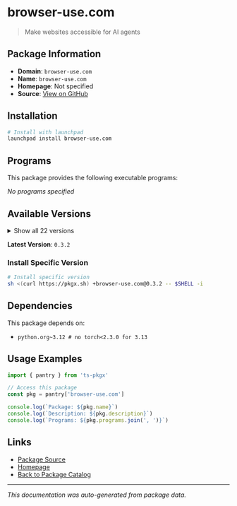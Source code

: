 # browser-use.com

> Make websites accessible for AI agents

## Package Information

- **Domain**: `browser-use.com`
- **Name**: `browser-use.com`
- **Homepage**: Not specified
- **Source**: [View on GitHub](https://github.com/pkgxdev/pantry/tree/main/projects/browser-use.com/package.yml)

## Installation

```bash
# Install with launchpad
launchpad install browser-use.com
```

## Programs

This package provides the following executable programs:

*No programs specified*

## Available Versions

<details>
<summary>Show all 22 versions</summary>

- `0.3.2`, `0.3.1`, `0.3.0`, `0.2.7`, `0.2.6`
- `0.2.5`, `0.2.4`, `0.2.3`, `0.2.2`, `0.2.1`
- `0.1.48`, `0.1.47`, `0.1.46`, `0.1.45`, `0.1.44`
- `0.1.43`, `0.1.42`, `0.1.41`, `0.1.40`, `0.1.39`
- `0.1.38`, `0.1.37`

</details>

**Latest Version**: `0.3.2`

### Install Specific Version

```bash
# Install specific version
sh <(curl https://pkgx.sh) +browser-use.com@0.3.2 -- $SHELL -i
```

## Dependencies

This package depends on:

- `python.org~3.12 # no torch<2.3.0 for 3.13`

## Usage Examples

```typescript
import { pantry } from 'ts-pkgx'

// Access this package
const pkg = pantry['browser-use.com']

console.log(`Package: ${pkg.name}`)
console.log(`Description: ${pkg.description}`)
console.log(`Programs: ${pkg.programs.join(', ')}`)
```

## Links

- [Package Source](https://github.com/pkgxdev/pantry/tree/main/projects/browser-use.com/package.yml)
- [Homepage](#)
- [Back to Package Catalog](../../package-catalog.md)

---

*This documentation was auto-generated from package data.*
